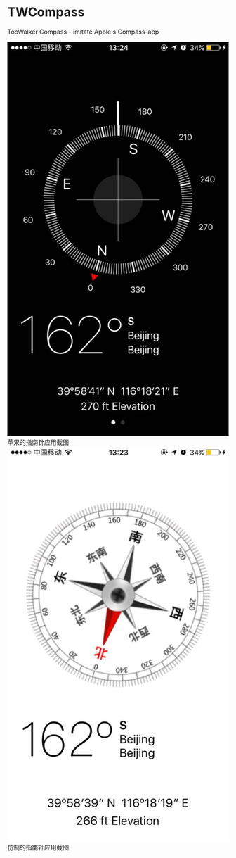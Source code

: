 # TWCompass
TooWalker Compass - imitate Apple's Compass-app


![](https://github.com/TooWalker/TWCompass/blob/master/screenshots/AppleCompass.jpg)
苹果的指南针应用截图
![](https://github.com/TooWalker/TWCompass/blob/master/screenshots/SelfCompass.jpg)
仿制的指南针应用截图
